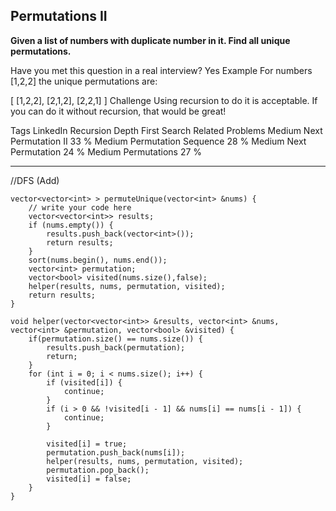 ## Permutations II ##
**Given a list of numbers with duplicate number in it. Find all unique permutations.**

Have you met this question in a real interview? Yes
Example
For numbers [1,2,2] the unique permutations are:

[
[1,2,2],
[2,1,2],
[2,2,1]
]
Challenge 
Using recursion to do it is acceptable. If you can do it without recursion, that would be great!

Tags 
LinkedIn Recursion Depth First Search
Related Problems 
Medium Next Permutation II 33 %
Medium Permutation Sequence 28 %
Medium Next Permutation 24 %
Medium Permutations 27 %

----------

//DFS (Add)

	vector<vector<int> > permuteUnique(vector<int> &nums) {
	    // write your code here
	    vector<vector<int>> results;
	    if (nums.empty()) {
	        results.push_back(vector<int>());
	        return results;
	    }
	    sort(nums.begin(), nums.end());
	    vector<int> permutation;
	    vector<bool> visited(nums.size(),false);
	    helper(results, nums, permutation, visited);
	    return results;
	}

	void helper(vector<vector<int>> &results, vector<int> &nums, vector<int> &permutation, vector<bool> &visited) {
	    if(permutation.size() == nums.size()) {
	        results.push_back(permutation);
	        return;
	    }
	    for (int i = 0; i < nums.size(); i++) {
	        if (visited[i]) {
	            continue;
	        }
	        if (i > 0 && !visited[i - 1] && nums[i] == nums[i - 1]) {
	            continue;
	        }
	
	        visited[i] = true;
	        permutation.push_back(nums[i]);
	        helper(results, nums, permutation, visited);
	        permutation.pop_back();
	        visited[i] = false;
	    }
	}